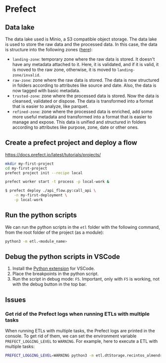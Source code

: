 # Prefect

## Data lake

The data lake used is Minio, a S3 compatible object storage. The data lake is used to store the raw data and the processed data. In this case, the data is structure into the following zones ([here](https://dzone.com/articles/data-lake-governance-best-practices)):

- `landing-zone`: temporary zone where the raw data is stored. It doesn't have any metadata attached to it. Here, it is validated, and if it is valid, it is moved to the raw zone, otherwise, it is moved to `landing-zone/invalid`.
- `raw-zone`: zone where the raw data is stored. The data is now structured in folders according to attributes like source and date. Also, the data is now tagged with basic metadata.
- `trusted-zone`: zone where the processed data is stored. Now the data is cleansed, validated or dispose. The data is transformed into a format that is easier to analyze, like parquet.
- `refined-zone`: zone where the processed data is enriched, add some more useful metadata and transformed into a format that is easier to manage and expose. This data is unified and structured in folders according to attributes like purpose, zone, date or other ones.

## Create a prefect project and deploy a flow

https://docs.prefect.io/latest/tutorials/projects/

```bash
mkdir my-first-project
cd my-first-project
prefect project init --recipe local
```

```bash
prefect worker start -t process -p local-work &
```

```bash
$ prefect deploy ./api_flow.py:call_api \
    -n my-first-deployment \
    -p local-work
```

## Run the python scripts

We can run the python scripts in the `etl` folder with the following command, from the root folder of the project (as a module):

```bash
python3 -m etl.<module_name>
```

## Debug the python scripts in VSCode

1. Install the [Python extension](https://marketplace.visualstudio.com/items?itemName=ms-python.python) for VSCode.
2. Place the breakpoints in the python script.
3. Run the script in debug mode: `F5`. Important, only with `F5` is working, not with the debug button in the top bar.

## Issues

### Get rid of the Prefect logs when running ETLs with multiple tasks

When running ETLs with multiple tasks, the Prefect logs are printed in the console. To get rid of them, we can set the environment variable `PREFECT_LOGGING_LEVEL` to `WARNING`. For example, here to execute a ETL with multiple tasks:

```bash
PREFECT_LOGGING_LEVEL=WARNING python3 -m etl.dtStorage.recintos_almendros_parcels_dt_etl
```

